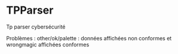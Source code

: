 # TPParser
 Tp parser cybersécurité

Problèmes : other/ok/palette : données affichées non conformes
et wrongmagic affichées conformes
